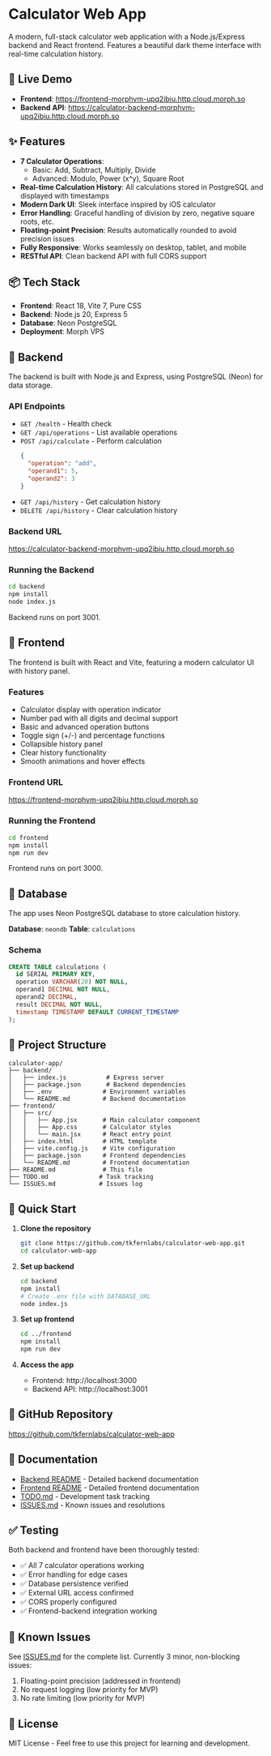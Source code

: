 # Calculator Web App

A modern, full-stack calculator web application with a Node.js/Express backend and React frontend. Features a beautiful dark theme interface with real-time calculation history.

## 🚀 Live Demo

- **Frontend**: https://frontend-morphvm-upq2ibiu.http.cloud.morph.so
- **Backend API**: https://calculator-backend-morphvm-upq2ibiu.http.cloud.morph.so

## ✨ Features

- **7 Calculator Operations**:
  - Basic: Add, Subtract, Multiply, Divide
  - Advanced: Modulo, Power (x^y), Square Root
- **Real-time Calculation History**: All calculations stored in PostgreSQL and displayed with timestamps
- **Modern Dark UI**: Sleek interface inspired by iOS calculator
- **Error Handling**: Graceful handling of division by zero, negative square roots, etc.
- **Floating-point Precision**: Results automatically rounded to avoid precision issues
- **Fully Responsive**: Works seamlessly on desktop, tablet, and mobile
- **RESTful API**: Clean backend API with full CORS support

## 📦 Tech Stack

- **Frontend**: React 18, Vite 7, Pure CSS
- **Backend**: Node.js 20, Express 5
- **Database**: Neon PostgreSQL
- **Deployment**: Morph VPS

## 🔧 Backend

The backend is built with Node.js and Express, using PostgreSQL (Neon) for data storage.

### API Endpoints

- `GET /health` - Health check
- `GET /api/operations` - List available operations
- `POST /api/calculate` - Perform calculation
  ```json
  {
    "operation": "add",
    "operand1": 5,
    "operand2": 3
  }
  ```
- `GET /api/history` - Get calculation history
- `DELETE /api/history` - Clear calculation history

### Backend URL
https://calculator-backend-morphvm-upq2ibiu.http.cloud.morph.so

### Running the Backend

```bash
cd backend
npm install
node index.js
```

Backend runs on port 3001.

## 🎨 Frontend

The frontend is built with React and Vite, featuring a modern calculator UI with history panel.

### Features
- Calculator display with operation indicator
- Number pad with all digits and decimal support
- Basic and advanced operation buttons
- Toggle sign (+/-) and percentage functions
- Collapsible history panel
- Clear history functionality
- Smooth animations and hover effects

### Frontend URL
https://frontend-morphvm-upq2ibiu.http.cloud.morph.so

### Running the Frontend

```bash
cd frontend
npm install
npm run dev
```

Frontend runs on port 3000.

## 💾 Database

The app uses Neon PostgreSQL database to store calculation history.

**Database**: `neondb`
**Table**: `calculations`

### Schema
```sql
CREATE TABLE calculations (
  id SERIAL PRIMARY KEY,
  operation VARCHAR(20) NOT NULL,
  operand1 DECIMAL NOT NULL,
  operand2 DECIMAL,
  result DECIMAL NOT NULL,
  timestamp TIMESTAMP DEFAULT CURRENT_TIMESTAMP
);
```

## 📁 Project Structure

```
calculator-app/
├── backend/
│   ├── index.js           # Express server
│   ├── package.json       # Backend dependencies
│   ├── .env              # Environment variables
│   └── README.md         # Backend documentation
├── frontend/
│   ├── src/
│   │   ├── App.jsx       # Main calculator component
│   │   ├── App.css       # Calculator styles
│   │   └── main.jsx      # React entry point
│   ├── index.html        # HTML template
│   ├── vite.config.js    # Vite configuration
│   ├── package.json      # Frontend dependencies
│   └── README.md         # Frontend documentation
├── README.md             # This file
├── TODO.md              # Task tracking
└── ISSUES.md            # Issues log
```

## 🚀 Quick Start

1. **Clone the repository**
   ```bash
   git clone https://github.com/tkfernlabs/calculator-web-app.git
   cd calculator-web-app
   ```

2. **Set up backend**
   ```bash
   cd backend
   npm install
   # Create .env file with DATABASE_URL
   node index.js
   ```

3. **Set up frontend**
   ```bash
   cd ../frontend
   npm install
   npm run dev
   ```

4. **Access the app**
   - Frontend: http://localhost:3000
   - Backend API: http://localhost:3001

## 🔗 GitHub Repository

https://github.com/tkfernlabs/calculator-web-app

## 📝 Documentation

- [Backend README](./backend/README.md) - Detailed backend documentation
- [Frontend README](./frontend/README.md) - Detailed frontend documentation
- [TODO.md](./TODO.md) - Development task tracking
- [ISSUES.md](./ISSUES.md) - Known issues and resolutions

## ✅ Testing

Both backend and frontend have been thoroughly tested:
- ✅ All 7 calculator operations working
- ✅ Error handling for edge cases
- ✅ Database persistence verified
- ✅ External URL access confirmed
- ✅ CORS properly configured
- ✅ Frontend-backend integration working

## 🐛 Known Issues

See [ISSUES.md](./ISSUES.md) for the complete list. Currently 3 minor, non-blocking issues:
1. Floating-point precision (addressed in frontend)
2. No request logging (low priority for MVP)
3. No rate limiting (low priority for MVP)

## 📄 License

MIT License - Feel free to use this project for learning and development.

